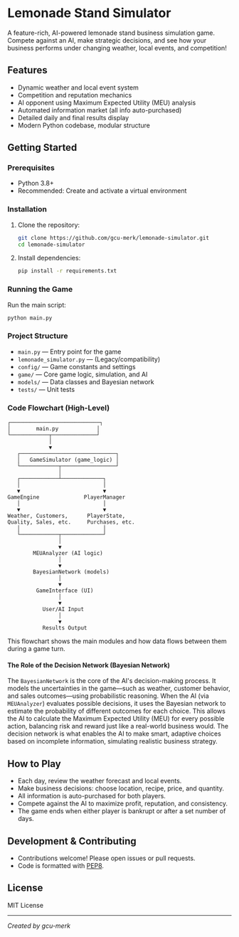 # Lemonade Stand Simulator

A feature-rich, AI-powered lemonade stand business simulation game. Compete against an AI, make strategic decisions, and see how your business performs under changing weather, local events, and competition!

## Features
- Dynamic weather and local event system
- Competition and reputation mechanics
- AI opponent using Maximum Expected Utility (MEU) analysis
- Automated information market (all info auto-purchased)
- Detailed daily and final results display
- Modern Python codebase, modular structure

## Getting Started

### Prerequisites
- Python 3.8+
- Recommended: Create and activate a virtual environment

### Installation
1. Clone the repository:
   ```sh
   git clone https://github.com/gcu-merk/lemonade-simulator.git
   cd lemonade-simulator
   ```
2. Install dependencies:
   ```sh
   pip install -r requirements.txt
   ```

### Running the Game
Run the main script:
```sh
python main.py
```


### Project Structure
- `main.py` — Entry point for the game
- `lemonade_simulator.py` — (Legacy/compatibility)
- `config/` — Game constants and settings
- `game/` — Core game logic, simulation, and AI
- `models/` — Data classes and Bayesian network
- `tests/` — Unit tests

### Code Flowchart (High-Level)

```
┌────────────────────────────┐
│        main.py            │
└────────────┬──────────────┘
             │
             ▼
   ┌──────────────────────────────┐
   │   GameSimulator (game_logic) │
   └────────────┬─────────────────┘
                │
   ┌────────────┴─────────────┐
   │                          │
   ▼                          ▼
GameEngine              PlayerManager
   │                          │
   ▼                          ▼
Weather, Customers,      PlayerState,
Quality, Sales, etc.     Purchases, etc.
   │                          │
   └────────────┬─────────────┘
                │
                ▼
        MEUAnalyzer (AI logic)
                │
                ▼
        BayesianNetwork (models)
                │
                ▼
         GameInterface (UI)
                │
                ▼
           User/AI Input
                │
                ▼
           Results Output
```


This flowchart shows the main modules and how data flows between them during a game turn.

#### The Role of the Decision Network (Bayesian Network)

The `BayesianNetwork` is the core of the AI's decision-making process. It models the uncertainties in the game—such as weather, customer behavior, and sales outcomes—using probabilistic reasoning. When the AI (via `MEUAnalyzer`) evaluates possible decisions, it uses the Bayesian network to estimate the probability of different outcomes for each choice. This allows the AI to calculate the Maximum Expected Utility (MEU) for every possible action, balancing risk and reward just like a real-world business would. The decision network is what enables the AI to make smart, adaptive choices based on incomplete information, simulating realistic business strategy.

## How to Play
- Each day, review the weather forecast and local events.
- Make business decisions: choose location, recipe, price, and quantity.
- All information is auto-purchased for both players.
- Compete against the AI to maximize profit, reputation, and consistency.
- The game ends when either player is bankrupt or after a set number of days.

## Development & Contributing
- Contributions welcome! Please open issues or pull requests.
- Code is formatted with [PEP8](https://www.python.org/dev/peps/pep-0008/).

## License
MIT License

---

*Created by gcu-merk*
